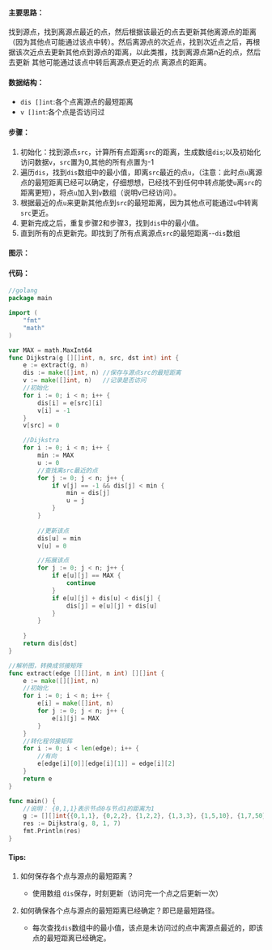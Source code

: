 #### **主要思路：**

找到源点，找到离源点最近的点，然后根据该最近的点去更新其他离源点的距离（因为其他点可能通过该点中转）。然后离源点的次近点，找到次近点之后，再根据该次近点去更新其他点到源点的距离，以此类推，找到离源点第n近的点，然后去更新 其他可能通过该点中转后离源点更近的点 离源点的距离。



#### **数据结构：**

- `dis []int`:各个点离源点的最短距离
- `v []int`:各个点是否访问过



#### **步骤：**

1. 初始化：找到源点`src`，计算所有点距离`src`的距离，生成数组`dis`;以及初始化访问数据`v`，`src`置为0,其他的所有点置为-1
2. 遍历`dis`，找到`dis`数组中的最小值，即离`src`最近的点`u`，（注意：此时点`u`离源点的最短距离已经可以确定，仔细想想，已经找不到任何中转点能使`u`离`src`的距离更短），将点`u`加入到`v`数组（说明v已经访问）。
3. 根据最近的点`u`来更新其他点到`src`的最短距离，因为其他点可能通过`u`中转离`src`更近。
4. 更新完成之后，重复步骤2和步骤3，找到`dis`中的最小值。
5. 直到所有的点更新完。即找到了所有点离源点`src`的最短距离--`dis`数组



#### **图示：**





#### 代码：

```go
//golang
package main

import (
	"fmt"
	"math"
)

var MAX = math.MaxInt64
func Dijkstra(g [][]int, n, src, dst int) int {
	e := extract(g, n)
	dis := make([]int, n) //保存与源点src的最短距离
	v := make([]int, n)   //记录是否访问
    //初始化
	for i := 0; i < n; i++ {
		dis[i] = e[src][i]
		v[i] = -1
	}
	v[src] = 0

	//Dijkstra
	for i := 0; i < n; i++ {
		min := MAX
		u := 0
		//查找离src最近的点
		for j := 0; j < n; j++ {
			if v[j] == -1 && dis[j] < min {
				min = dis[j]
				u = j
			}
		}
        
		//更新该点
		dis[u] = min
		v[u] = 0

		//拓展该点
		for j := 0; j < n; j++ {
			if e[u][j] == MAX {
				continue
			}
			if e[u][j] + dis[u] < dis[j] {
				dis[j] = e[u][j] + dis[u]
			}
		}
        
	}
	return dis[dst]
}

//解析图，转换成邻接矩阵
func extract(edge [][]int, n int) [][]int {
	e := make([][]int, n)
	//初始化
	for i := 0; i < n; i++ {
		e[i] = make([]int, n)
		for j := 0; j < n; j++ {
			e[i][j] = MAX
		}
	}
	//转化程邻接矩阵
	for i := 0; i < len(edge); i++ {
		//有向
		e[edge[i][0]][edge[i][1]] = edge[i][2]
	}
	return e
}

func main() {
    //说明： {0,1,1}表示节点0与节点1的距离为1
	g := [][]int{{0,1,1}, {0,2,2}, {1,2,2}, {1,3,3}, {1,5,10}, {1,7,50}, {3,0,4}, {3,2,8}, {3,4,5}, {4,5,1}, {4,6,2}, {5,6,1}, {6,7,3}}
	res := Dijkstra(g, 8, 1, 7)
	fmt.Println(res)
}

```



#### **Tips:**

1. 如何保存各个点与源点的最短距离？

   - 使用数组 `dis`保存，时刻更新（访问完一个点之后更新一次）

2. 如何确保各个点与源点的最短距离已经确定？即已是最短路径。

   - 每次查找`dis`数组中的最小值，该点是未访问过的点中离源点最近的，即该点的最短距离已经确定。

   